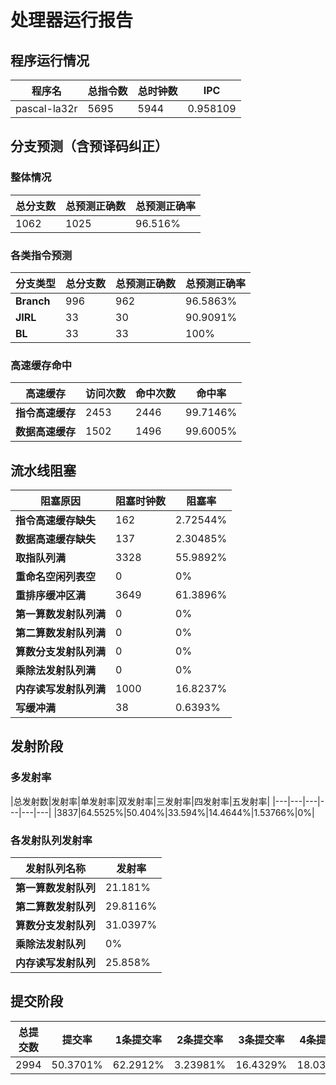 # 处理器运行报告
## 程序运行情况
|程序名|总指令数|总时钟数|IPC|
|---|---|---|---|
|pascal-la32r|5695|5944|0.958109|

## 分支预测（含预译码纠正）
### 整体情况
|总分支数|总预测正确数|总预测正确率|
|---|---|---|
|1062|1025|96.516%|

### 各类指令预测
|分支类型|总分支数|总预测正确数|总预测正确率|
|---|---|---|---|
|**Branch**| 996 | 962 | 96.5863%|
|**JIRL**| 33 | 30 | 90.9091%|
|**BL**| 33 | 33 | 100%|

### 高速缓存命中
|高速缓存|访问次数|命中次数|命中率|
|---|---|---|---|
|**指令高速缓存**| 2453 | 2446 | 99.7146%|
|**数据高速缓存**| 1502 | 1496 | 99.6005%|
## 流水线阻塞
|阻塞原因|阻塞时钟数|阻塞率|
|---|---|---|
|**指令高速缓存缺失**| 162 | 2.72544%|
|**数据高速缓存缺失**| 137 | 2.30485%|
|**取指队列满**| 3328 | 55.9892%|
|**重命名空闲列表空**|0 | 0%|
|**重排序缓冲区满**|3649 | 61.3896%|
|**第一算数发射队列满**|0 | 0%|
|**第二算数发射队列满**|0 | 0%|
|**算数分支发射队列满**|0 | 0%|
|**乘除法发射队列满**|0 | 0%|
|**内存读写发射队列满**|1000 | 16.8237%|
|**写缓冲满**|38 | 0.6393%|

## 发射阶段
### 多发射率
|总发射数|发射率|单发射率|双发射率|三发射率|四发射率|五发射率|
|---|---|---|---|---|---|
|3837|64.5525%|50.404%|33.594%|14.4644%|1.53766%|0%|

### 各发射队列发射率
|发射队列名称|发射率|
|---|---|
|**第一算数发射队列**|21.181%|
|**第二算数发射队列**|29.8116%|
|**算数分支发射队列**|31.0397%|
|**乘除法发射队列**|0%|
|**内存读写发射队列**|25.858%|

## 提交阶段
|总提交数|提交率|1条提交率|2条提交率|3条提交率|4条提交率|
|---|---|---|---|---|---|
|2994|50.3701%|62.2912%|3.23981%|16.4329%|18.0361%|
